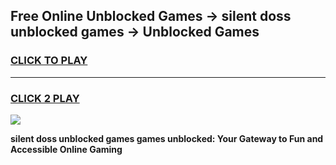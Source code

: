 
## Free Online Unblocked Games → silent doss unblocked games → Unblocked Games
<h3>
<a href="https://premium.freeplayer.one?title=silent_doss_unblocked_games&ref=21F">CLICK TO PLAY</a></h3>
<hr>

<h3>
<a href="https://premium.freeplayer.one?title=silent_doss_unblocked_games&ref=21F">CLICK 2 PLAY</a>
  
</h3>

<a href="https://premium.freeplayer.one?title=silent_doss_unblocked_games&ref=21F/"><img src="https://clearcache.store/games.png"></a>


**silent doss unblocked games games unblocked: Your Gateway to Fun and Accessible Online Gaming**
